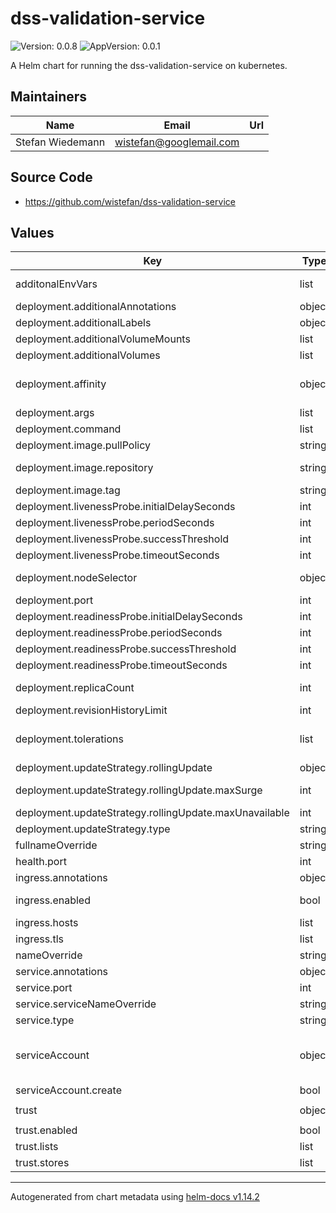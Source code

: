 # dss-validation-service

![Version: 0.0.8](https://img.shields.io/badge/Version-0.0.8-informational?style=flat-square) ![AppVersion: 0.0.1](https://img.shields.io/badge/AppVersion-0.0.1-informational?style=flat-square)

A Helm chart for running the dss-validation-service on kubernetes.

## Maintainers

| Name | Email | Url |
| ---- | ------ | --- |
| Stefan Wiedemann | <wistefan@googlemail.com> |  |

## Source Code

* <https://github.com/wistefan/dss-validation-service>

## Values

| Key | Type | Default | Description |
|-----|------|---------|-------------|
| additonalEnvVars | list | `[]` | a list of additional env vars to be set, check the dss docu for all available options |
| deployment.additionalAnnotations | object | `{}` | additional annotations for the deployment, if required |
| deployment.additionalLabels | object | `{}` | additional labels for the deployment, if required |
| deployment.additionalVolumeMounts | list | `[]` | additional volume mounts |
| deployment.additionalVolumes | list | `[]` | additional volumes to be added for the containers |
| deployment.affinity | object | `{}` | affinity template ref: https://kubernetes.io/docs/concepts/configuration/assign-pod-node/#affinity-and-anti-affinity |
| deployment.args | list | `[]` | arguments to be set for the container |
| deployment.command | list | `[]` | command to be used for starting the container |
| deployment.image.pullPolicy | string | `"IfNotPresent"` | specification of the image pull policy |
| deployment.image.repository | string | `"quay.io/wi_stefan/dss-validation-service"` | dss image name ref: https://quay.io/wi_stefan/dss-validation-service |
| deployment.image.tag | string | `"0.0.1"` | tag of the image to be used |
| deployment.livenessProbe.initialDelaySeconds | int | `30` |  |
| deployment.livenessProbe.periodSeconds | int | `10` |  |
| deployment.livenessProbe.successThreshold | int | `1` |  |
| deployment.livenessProbe.timeoutSeconds | int | `30` |  |
| deployment.nodeSelector | object | `{}` | selector template ref: https://kubernetes.io/docs/user-guide/node-selection/ |
| deployment.port | int | `8080` | port that the dss container uses |
| deployment.readinessProbe.initialDelaySeconds | int | `31` |  |
| deployment.readinessProbe.periodSeconds | int | `10` |  |
| deployment.readinessProbe.successThreshold | int | `1` |  |
| deployment.readinessProbe.timeoutSeconds | int | `30` |  |
| deployment.replicaCount | int | `1` | initial number of target replications, can be different if autoscaling is enabled |
| deployment.revisionHistoryLimit | int | `3` | number of old replicas to be retained |
| deployment.tolerations | list | `[]` | tolerations template ref: ref: https://kubernetes.io/docs/concepts/configuration/taint-and-toleration/ |
| deployment.updateStrategy.rollingUpdate | object | `{"maxSurge":1,"maxUnavailable":0}` | new pods will be added gradually |
| deployment.updateStrategy.rollingUpdate.maxSurge | int | `1` | number of pods that can be created above the desired amount while updating |
| deployment.updateStrategy.rollingUpdate.maxUnavailable | int | `0` | number of pods that can be unavailable while updating |
| deployment.updateStrategy.type | string | `"RollingUpdate"` | type of the update |
| fullnameOverride | string | `""` | option to override the fullname config in the _helpers.tpl |
| health.port | int | `9090` | port to be used for health and prometheus |
| ingress.annotations | object | `{}` | annotations to be added to the ingress |
| ingress.enabled | bool | `false` | should there be an ingress to connect dss with the public internet |
| ingress.hosts | list | `[]` | all hosts to be provided |
| ingress.tls | list | `[]` | configure the ingress' tls |
| nameOverride | string | `""` | option to override the name config in the _helpers.tpl |
| service.annotations | object | `{}` | additional annotations, if required |
| service.port | int | `8080` | port to be used by the service |
| service.serviceNameOverride | string | `""` | define the name of the service and avoid generating one |
| service.type | string | `"ClusterIP"` | service type |
| serviceAccount | object | `{"create":false}` | if a dss specific service account should be used, it can be configured here ref: https://kubernetes.io/docs/tasks/configure-pod-container/configure-service-account/ |
| serviceAccount.create | bool | `false` | specifies if the account should be created |
| trust | object | `{"enabled":true,"lists":[],"stores":[]}` | configuration for the trust sources |
| trust.enabled | bool | `true` | should the trust configmap be enabled? |
| trust.lists | list | `[]` | configuration for qualified trust providers as trust source |
| trust.stores | list | `[]` | configuration for keystores to be loaded as trust source |

----------------------------------------------
Autogenerated from chart metadata using [helm-docs v1.14.2](https://github.com/norwoodj/helm-docs/releases/v1.14.2)
